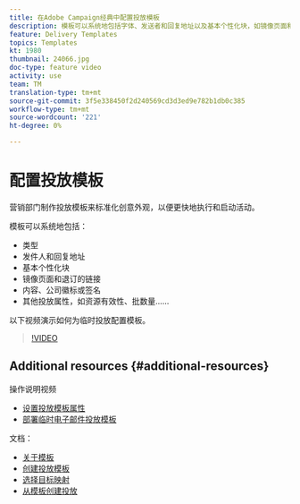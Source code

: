 ```yaml
---
title: 在Adobe Campaign经典中配置投放模板
description: 模板可以系统地包括字体、发送者和回复地址以及基本个性化块，如镜像页面和退订链接。 它还可以包括内容、公司标志或签名以及其他投放属性，如资源有效性、批量等。 以下视频演示如何为临时投放配置模板。
feature: Delivery Templates
topics: Templates
kt: 1980
thumbnail: 24066.jpg
doc-type: feature video
activity: use
team: TM
translation-type: tm+mt
source-git-commit: 3f5e338450f2d240569cd3d3ed9e782b1db0c385
workflow-type: tm+mt
source-wordcount: '221'
ht-degree: 0%

---
```



# 配置投放模板

营销部门制作投放模板来标准化创意外观，以便更快地执行和启动活动。

模板可以系统地包括：

* 类型
* 发件人和回复地址
* 基本个性化块
* 镜像页面和退订的链接
* 内容、公司徽标或签名
* 其他投放属性，如资源有效性、批数量……

以下视频演示如何为临时投放配置模板。

>[!VIDEO](https://video.tv.adobe.com/v/24066?quality=12)

## Additional resources {#additional-resources}

操作说明视频

* [设置投放模板属性](/help/acc/sending-messages/using-delivery-templates/setting-delivery-template-properties.md)
* [部署临时电子邮件投放模板](/help/acc/sending-messages/using-delivery-templates/deploying-ad-hoc-email-delivery-template.md)

文档：

* [关于模板](https://docs.campaign.adobe.com/doc/AC/en/DLV_Using_delivery_templates_About_templates.html)
* [创建投放模板](https://docs.campaign.adobe.com/doc/AC/en/DLV_Using_delivery_templates_Creating_a_delivery_template.html)
* [选择目标映射](https://docs.campaign.adobe.com/doc/AC/en/DLV_Using_delivery_templates_Selecting_a_target_mapping.html)
* [从模板创建投放](https://docs.campaign.adobe.com/doc/AC/en/DLV_Using_delivery_templates_Creating_a_delivery_from_a_template.html)
